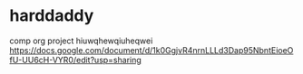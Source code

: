 # harddaddy
comp org project
hiuwqhewqiuheqwei
https://docs.google.com/document/d/1k0GgjvR4nrnLLLd3Dap95NbntEioeOfU-UU6cH-VYR0/edit?usp=sharing
